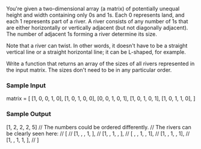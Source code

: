 You're given a two-dimensional array (a matrix) of potentially unequal height and width containing only 0s and 1s. Each 0 represents land, and each 1 represents part of a river. A river consists of any number of 1s that are either horizontally or vertically adjacent (but not diagonally adjacent). The number of adjacent 1s forming a river determine its size.

Note that a river can twist. In other words, it doesn't have to be a straight vertical line or a straight horizontal line; it can be L-shaped, for example.

Write a function that returns an array of the sizes of all rivers represented in the input matrix. The sizes don't need to be in any particular order.

### Sample Input

matrix = \[
\[1, 0, 0, 1, 0\],
\[1, 0, 1, 0, 0\],
\[0, 0, 1, 0, 1\],
\[1, 0, 1, 0, 1\],
\[1, 0, 1, 1, 0\],
\]

### Sample Output

\[1, 2, 2, 2, 5\] // The numbers could be ordered differently.
// The rivers can be clearly seen here:
// \[
//   \[1,  ,  , 1,  \],
//   \[1,  , 1,  ,  \],
//   \[ ,  , 1,  , 1\],
//   \[1,  , 1,  , 1\],
//   \[1,  , 1, 1,  \],
// \]